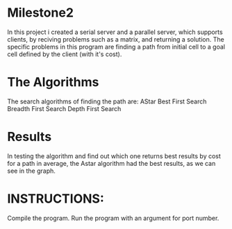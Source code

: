 # Milestone2
In this project i created a serial server and a parallel server, which supports clients,
by reciving problems such as a matrix, and returning a solution. 
The specific problems in this program are finding a path from initial cell to a goal cell defined by the client (with it's cost).

# The Algorithms
The search algorithms of finding the path are:
AStar
Best First Search
Breadth First Search
Depth First Search

# Results
In testing the algorithm and find out which one returns best results by cost for a path in average, the Astar algorithm had the best results, as we can see in the graph.

# INSTRUCTIONS:
Compile the program.
Run the program with an argument for port number.
